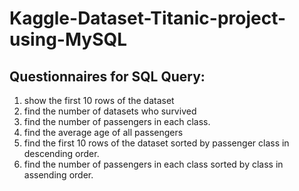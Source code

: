 # Kaggle-Dataset-Titanic-project-using-MySQL

## Questionnaires for SQL Query:
 1. show the first 10 rows of the dataset
 2. find the number of datasets who survived
 3. find the number of passengers in each class.
 4. find the average age of all passengers
 5. find the first 10 rows of the dataset sorted by passenger class in descending order.
 6. find the number of passengers in each class sorted by class in assending order.
